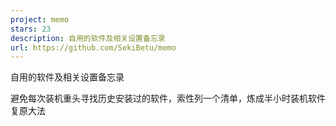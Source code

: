 ```yaml
---
project: memo
stars: 23
description: 自用的软件及相关设置备忘录
url: https://github.com/SekiBetu/memo
---
```


自用的软件及相关设置备忘录

避免每次装机重头寻找历史安装过的软件，索性列一个清单，炼成半小时装机软件复原大法
